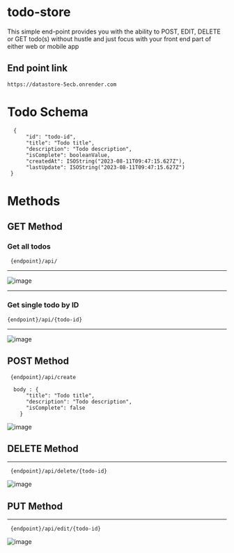 # todo-store
This simple end-point provides you with the ability to POST, EDIT, DELETE or GET  todo(s) without hustle and just focus with your front end part of either web or mobile app

## End point link

```
https://datastore-5ecb.onrender.com
```

# Todo Schema

```
  {
      "id": "todo-id",
      "title": "Todo title",
      "description": "Todo description",
      "isComplete": booleanValue,
      "createdAt": ISOString("2023-08-11T09:47:15.627Z"),
      "lastUpdate": ISOString("2023-08-11T09:47:15.627Z")
 }
```
# Methods
## GET Method
### Get all todos

```
 {endpoint}/api/
```
---
![image](https://github.com/Kayange123/todo-store/assets/96143653/5977a16f-7c34-40b0-8f1e-388c430b896a)

---
### Get single todo by ID
```
{endpoint}/api/{todo-id}
```
---
![image](https://github.com/Kayange123/todo-store/assets/96143653/c309eacb-2323-4ebb-ab2a-95666b3087f4)

## POST Method
```
 {endpoint}/api/create

  body : {
      "title": "Todo title",
      "description": "Todo description",
      "isComplete": false
    }
```
![image](https://github.com/Kayange123/todo-store/assets/96143653/91a551cb-ed41-4542-a24d-50d793ac18e7)

## DELETE Method
---
```
 {endpoint}/api/delete/{todo-id}
```
![image](https://github.com/Kayange123/todo-store/assets/96143653/279112f9-ed08-4fc6-a986-0f0a45099a02)

## PUT Method
---
```
 {endpoint}/api/edit/{todo-id}
```
![image](https://github.com/Kayange123/todo-store/assets/96143653/30420645-7dc2-4f02-91b0-603e3aff6c5d)

